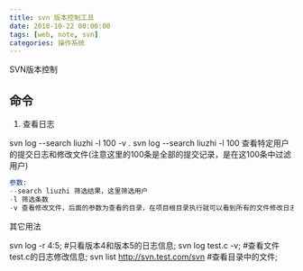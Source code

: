 ```yaml
---
title: svn 版本控制工具
date: 2018-10-22 00:00:00
tags: [web, note, svn]
categories: 操作系统
---
```


SVN版本控制

<!-- more -->

## 命令

1. 查看日志

svn log --search liuzhi -l 100  -v .
svn log --search liuzhi -l 100  查看特定用户的提交日志和修改文件(注意这里的100条是全部的提交记录，是在这100条中过滤用户)

```s
参数: 
--search liuzhi 筛选结果，这里筛选用户
-l 筛选条数
-v 查看修改文件，后面的参数为查看的目录，在项目根目录执行就可以看到所有的文件修改日志
```

其它用法

svn log -r 4:5;  #只看版本4和版本5的日志信息;
svn log test.c -v;  #查看文件test.c的日志修改信息;
svn list http://svn.test.com/svn  #查看目录中的文件;
